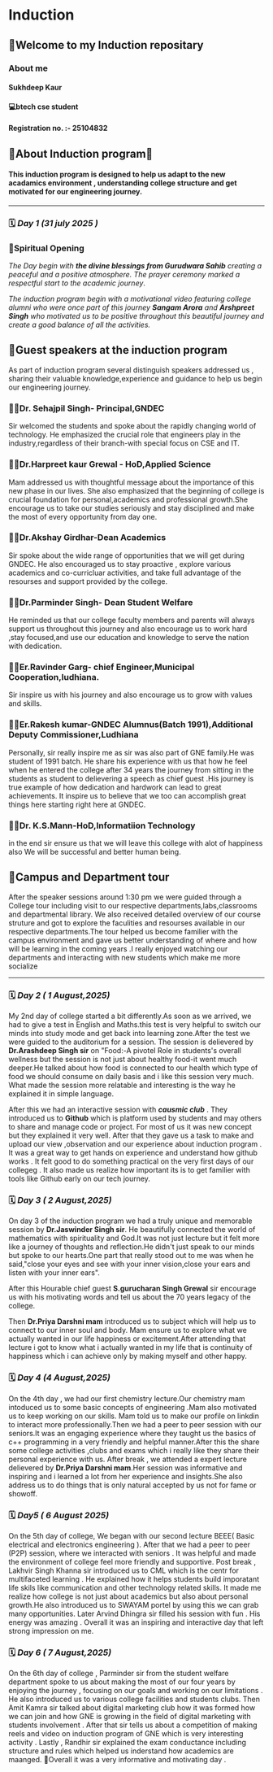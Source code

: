 # Induction
## 🎉Welcome to my Induction repositary 

### About me 
 #### Sukhdeep Kaur 
 #### 💻btech cse student 
 #### Registration no. :- 25104832 
 ## 🌟About Induction program🌟

 #### This induction program is designed to help us adapt to the new acadamics  environment , understanding college structure and get motivated for our  engineering journey.
 ---
  ### 🗓️ *Day 1 (31 july 2025 )*
  ### 🙏Spiritual Opening 

  _The Day begin with **the divine blessings from Gurudwara Sahib** creating a peaceful and a positive atmosphere. The prayer ceremony marked a respectful start to the academic journey_. 


  _The induction program begin with a motivational video featuring college alumni who were once  part of this journey **Sangam Arora**  and **Arshpreet Singh** who motivated us to be positive throughout this beautiful journey and create a good balance of all the activities._

  ## 🎤Guest speakers at the induction program 
  As part of induction program several distinguish speakers addressed us , sharing their valuable knowledge,experience and guidance to help us begin our engineering journey.
  ### 👨‍🏫Dr. Sehajpil Singh- Principal,GNDEC

  Sir welcomed the students and spoke about the rapidly changing world of technology. He emphasized the crucial role that engineers play in the industry,regardless of their branch-with special focus on CSE and IT.

  ### 👩‍🏫Dr.Harpreet kaur Grewal - HoD,Applied Science 

  Mam addressed us with thoughtful message about the importance of this new phase in our lives. She also emphasized that the beginning of college is crucial foundation for personal,academics and professional growth.She encourage us to take our studies seriously  and stay disciplined and make  the most of every opportunity from day one.

  ### 👨‍🏫Dr.Akshay Girdhar-Dean Academics

  Sir spoke about the wide range of opportunities that we will get during GNDEC. He also encouraged us to stay proactive , explore various academics and co-curricluar activities, and take full advantage of the resourses and support provided by the college.
  
  ### 👨‍🏫Dr.Parminder Singh- Dean Student Welfare
  He reminded us that our college faculty members and parents will always support us throughout this journey and also encourage us to work hard ,stay focused,and use our education and knowledge to serve the nation with dedication.
  
  ### 👨‍🏫Er.Ravinder Garg- chief Engineer,Municipal Cooperation,ludhiana.

  Sir inspire us with his journey and also encourage us to grow with values and skills.
 
  ### 👨‍🏫Er.Rakesh kumar-GNDEC Alumnus(Batch 1991),Additional Deputy Commissioner,Ludhiana

  Personally, sir really inspire me as sir was also part of GNE family.He was student of 1991 batch. He share his experience with us that how he feel when he entered the college after 34 years the journey from sitting in the students as student to delievering a speech as chief guest .His journey is true example of how dedication and hardwork can lead to great achievements. It inspire us to believe that we too can accomplish great things here starting right here at GNDEC.
  
 ### 👨‍🏫Dr. K.S.Mann-HoD,Informatiion Technology 
  in the end sir ensure us that  we will leave this college with alot of happiness also  We will be successful and better human being.

  ## 🏫Campus and Department tour 
  After the speaker sessions around 1:30 pm  we were guided through a College tour including visit to our respective departments,labs,classrooms and departmental library. We also received detailed overview of our course struture and got to explore the faculities and resourses available in our respective departments.The tour helped us become familier with the campus environment and gave us better understanding of where and how will be learning in the coming years .I really enjoyed watching our departments and interacting with new students which make me more socialize 
  
   
 ---

 ###  🗓️ *Day 2 ( 1 August,2025)*
 My 2nd day of college started a bit differently.As soon as we arrived, we had to give a test in English and Maths.this test is very helpful to switch our minds into study mode and get back into learning zone.After the test we were guided to the auditorium for a session. The session is delievered by **Dr.Arashdeep Singh sir** on "Food:-A pivotel Role in students's overall wellness but the session is not just about healthy food-it went much deeper.He talked about how food is connected to our health which type of food we should consume on daily basis and i like this session very much. What made the  session more  relatable and interesting is the way he explained it in simple language.
 
 After this we had an interactive session with  _**causmic club**_ . They introduced us to **Github** which is platform used by students and may others to share and manage code or project. For most of us it was new concept but they explained it very well. After that they gave us a task to make and upload our view ,observation and our experience about induction program . It was a great way to get hands on experience and understand how github works . It felt good to do something practical on the very first days of our collegeg . It also made us realize how important its is to get familier with tools like Github early on our tech journey.

 ### 🗓️ *Day 3 ( 2 August,2025)*
On day 3 of the induction program we had a truly unique and memorable session by **Dr.Jaswinder Singh sir**. He beautifully connected the world of mathematics with spirituality and God.It was not just lecture but it felt more like a journey of thoughts and reflection.He didn't just speak to our minds but spoke to our hearts.One part that really stood out to me was when he said,"close your eyes and see with your inner vision,close your ears and listen with your inner ears".

After this Hourable chief guest **S.gurucharan Singh Grewal** sir encourage us with his motivating words and tell us about the 70 years legacy of the college.

Then **Dr.Priya Darshni mam** introduced us to subject which will help us to connect to our inner soul and body. Mam ensure us to explore what we actually wanted in our life happiness or excitement.After attending that lecture i got to know what i actually wanted in my life that is continuity of happiness which i can achieve only by making myself and other happy.

  ### 🗓️ *Day 4 (4 August,2025)*
On the 4th day , we had our first chemistry lecture.Our chemistry mam intoduced us to some basic concepts of engineering .Mam also motivated us to keep working on our skills. Mam told us to make our profile on linkdin to interact more professionally.Then we had a peer to peer session with our seniors.It was an engaging experience where they taught us the basics of c++ programming in a very friendly and helpful manner.After this the share some college activities ,clubs and exams which i really like they share their personal experience with us.
After break , we attended a expert lecture delievered by **Dr.Priya Darshni mam**.Her session was informative and inspiring and i learned a lot from her experience and insights.She also address us to do things that is only natural accepted by us not for fame or showoff.

   ### 🗓️ *Day5 ( 6 August 2025)* 
On the 5th day of college, We began with our second lecture  BEEE( Basic electrical and electronics engineering ). After that we had a peer to peer (P2P) session, where we interacted with seniors . It was helpful and made the environment of college feel more friendly and supportive.
Post break , Lakhvir Singh Khanna sir introduced us to CML which is the centr for multifaceted learning . He explained how it helps students build imporatant life skils like communication and other technology related skills. It made me realize how college is not just about academics but also about personal growth.He also introduced us to SWAYAM portel by using this we can grab many opportunities.
Later Arvind Dhingra sir filled his session with fun . His energy was amazing . Overall it was an inspiring and interactive day that left strong impression on me.

### 🗓️ *Day 6 ( 7 August,2025)*
On the 6th day of college , Parminder sir from the student welfare department spoke to us about making the most of our four years by enjoying the journey , focusing on our goals and working on our limitations .
He also introduced us to various college facilities and students clubs. Then Amit Kamra sir talked about digital marketing club how it was formed how we can join and how GNE is growing in the field of digital marketing with students involvement . After that sir tells us about a competition of making reels and video on induction program of GNE which is very interesting activity .
Lastly , Randhir sir explained the exam conductance including structure and rules which helped us inderstand how academics are maanged.
🌟Overall it was a very informative and motivating day .
